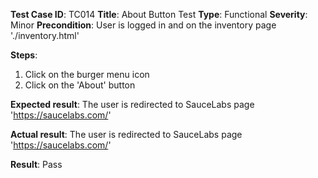 **Test Case ID**: TC014
**Title**: About Button Test
**Type**: Functional
**Severity**: Minor
**Precondition**: User is logged in and on the inventory page './inventory.html'

**Steps**:
1. Click on the burger menu icon
2. Click on the 'About' button

**Expected result**: The user is redirected to SauceLabs page 'https://saucelabs.com/'

**Actual result**: The user is redirected to SauceLabs page 'https://saucelabs.com/'

**Result**: Pass